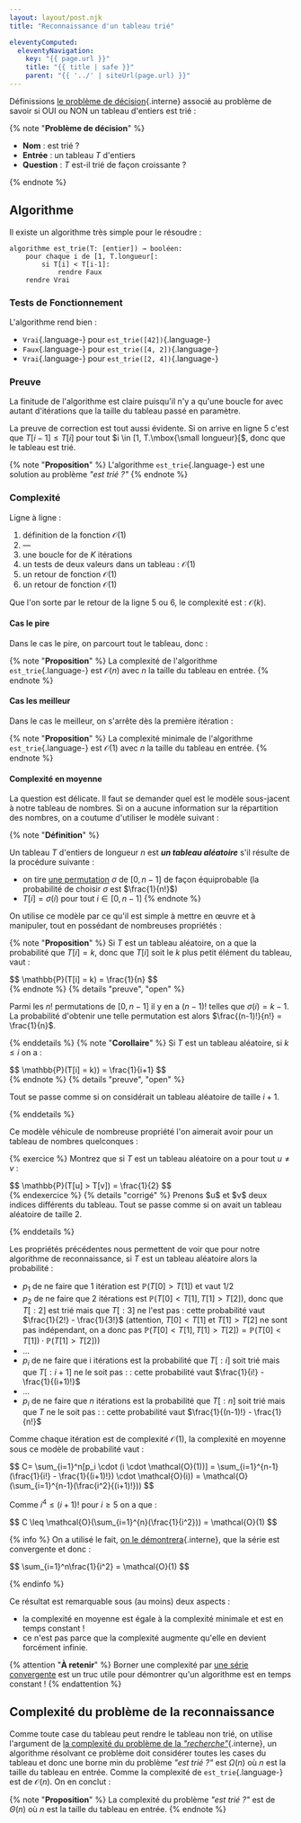 ```yaml
---
layout: layout/post.njk
title: "Reconnaissance d'un tableau trié"

eleventyComputed:
  eleventyNavigation:
    key: "{{ page.url }}"
    title: "{{ title | safe }}"
    parent: "{{ '../' | siteUrl(page.url) }}"
---
```


Définissions [le problème de décision](../../complexité-problème/#définition-problème-décision){.interne} associé au problème de savoir si OUI ou NON un tableau d'entiers est trié :

{% note "**Problème de décision**" %}

- **Nom** : est trié ?
- **Entrée** : un tableau $T$ d'entiers
- **Question** : $T$ est-il trié de façon croissante ?

{% endnote %}

## <span id="algorithme-est-trie"></span> Algorithme

Il existe un algorithme très simple pour le résoudre :

```pseudocode/
algorithme est_trie(T: [entier]) → booléen:
    pour chaque i de [1, T.longueur[:
        si T[i] < T[i-1]:
            rendre Faux
    rendre Vrai
```

### Tests de Fonctionnement

L'algorithme rend bien :

- `Vrai`{.language-} pour `est_trie([42])`{.language-}
- `Faux`{.language-} pour `est_trie([4, 2])`{.language-}
- `Vrai`{.language-} pour `est_trie([2, 4])`{.language-}

### Preuve

La finitude de l'algorithme est claire puisqu'il n'y a qu'une boucle for avec autant d'itérations que la taille du tableau passé en paramètre.

La preuve de correction est tout aussi évidente. Si on arrive en ligne 5 c'est que $T[i-1] \leq T[i]$ pour tout $i \in [1, T.\mbox{\small longueur}[$, donc que le tableau est trié.

{% note "**Proposition**" %}
L'algorithme `est_trie`{.language-} est une solution au problème _"est trié ?"_
{% endnote %}

### Complexité

Ligne à ligne :

1. définition de la fonction $\mathcal{O}(1)$
2. —
3. une boucle for de $K$ itérations
4. un tests de deux valeurs dans un tableau : $\mathcal{O}(1)$
5. un retour de fonction $\mathcal{O}(1)$
6. un retour de fonction $\mathcal{O}(1)$

Que l'on sorte par le retour de la ligne 5 ou 6, le complexité est : $\mathcal{O}(k)$.

#### Cas le pire

Dans le cas le pire, on parcourt tout le tableau, donc :

{% note "**Proposition**" %}
La complexité de l'algorithme `est_trie`{.language-} est $\mathcal{O}(n)$ avec $n$ la taille du tableau en entrée.
{% endnote %}

#### Cas les meilleur

Dans le cas le meilleur, on s'arrête dès la première itération :

{% note "**Proposition**" %}
La complexité minimale de l'algorithme `est_trie`{.language-} est $\mathcal{O}(1)$ avec $n$ la taille du tableau en entrée.
{% endnote %}

#### Complexité en moyenne

La question est délicate. Il faut se demander quel est le modèle sous-jacent à notre tableau de nombres. Si on a aucune information sur la répartition des nombres, on a coutume d'utiliser le modèle suivant :

<span id="définition-modèle-tableau-aléatoire"></span>

{% note "**Définition**" %}

Un tableau $T$ d'entiers de longueur $n$ est **_un tableau aléatoire_** s'il résulte de la procédure suivante :

- on tire [une permutation](https://fr.wikipedia.org/wiki/Permutation) $\sigma$ de $[0, n-1]$ de façon équiprobable (la probabilité de choisir $\sigma$ est $\frac{1}{n!}$)
- $T[i] = \sigma(i)$ pour tout $i \in [0, n-1]$
{% endnote %}

On utilise ce modèle par ce qu'il est simple à mettre en œuvre et à manipuler, tout en possédant de nombreuses propriétés :

{% note "**Proposition**" %}
Si $T$ est un tableau aléatoire, on a que la probabilité que $T[i] = k$, donc que $T[i]$ soit le $k$ plus petit élément du tableau, vaut :

<div>
$$
\mathbb{P}(T[i] = k) = \frac{1}{n}
$$
</div>
{% endnote %}
{% details "preuve", "open" %}

Parmi les $n!$ permutations de $[0, n-1]$ il y en a $(n-1)!$ telles que $\sigma(i) = k-1$. La probabilité d'obtenir une telle permutation est alors $\frac{(n-1)!}{n!} = \frac{1}{n}$.

{% enddetails %}
{% note "**Corollaire**" %}
Si $T$ est un tableau aléatoire, si $k \leq i$ on a :

<div>
$$
\mathbb{P}(T[i] = k)) = \frac{1}{i+1}
$$
</div>
{% endnote %}
{% details "preuve", "open" %}

Tout se passe comme si on considérait un tableau aléatoire de taille $i+1$.

{% enddetails %}

Ce modèle véhicule de nombreuse propriété l'on aimerait avoir pour un tableau de nombres quelconques :

{% exercice %}
Montrez que si $T$ est un tableau aléatoire on a pour tout $u \neq v$ :

<div>
$$
\mathbb{P}(T[u] > T[v]) = \frac{1}{2}
$$
</div>
{% endexercice %}
{% details "corrigé" %}
Prenons $u$ et $v$ deux indices différents du tableau. Tout se passe comme si on avait un tableau aléatoire de taille 2.

{% enddetails %}

Les propriétés précédentes nous permettent de voir que pour notre algorithme de reconnaissance, si $T$ est un tableau aléatoire alors la probabilité :

- $p_1$ de ne faire que 1 itération est $\mathbb{P}(T[0] > T[1])$ et vaut $1/2$
- $p_2$ de ne faire que 2 itérations est $\mathbb{P}(T[0] < T[1], T[1] > T[2])$, donc que $T[:2]$ est trié mais que $T[:3]$ ne l'est pas : cette probabilité vaut $\frac{1}{2!} - \frac{1}{3!}$ (attention, $T[0] < T[1]$ et $T[1] > T[2]$ ne sont pas indépendant, on a donc pas $\mathbb{P}(T[0] < T[1], T[1] > T[2]) = \mathbb{P}(T[0] < T[1])\cdot \mathbb{P}(T[1] > T[2])$)
- ...
- $p_i$ de ne faire que i itérations est la probabilité que $T[:i]$ soit trié mais que $T[:i+1]$ ne le soit pas :  : cette probabilité vaut $\frac{1}{i!} - \frac{1}{(i+1)!}$
- ...
- $p_i$ de ne faire que $n$ itérations est la probabilité que $T[:n]$ soit trié mais que $T$ ne le soit pas :  : cette probabilité vaut $\frac{1}{(n-1)!} - \frac{1}{n!}$

Comme chaque itération est de complexité $\mathcal{O}(1)$, la complexité en moyenne sous ce modèle de probabilité vaut :

<div>
$$
C= \sum_{i=1}^n[p_i \cdot (i \cdot \mathcal{O}(1))] = \sum_{i=1}^{n-1}(\frac{1}{i!} - \frac{1}{(i+1)!}) \cdot \mathcal{O}(i)) = \mathcal{O}(\sum_{i=1}^{n-1}(\frac{i^2}{(i+1)!}))
$$
</div>

Comme $i^4 \leq (i+1)!$ pour $i \geq 5$ on a que :

<div>
$$
C \leq \mathcal{O}(\sum_{i=1}^{n}(\frac{1}{i^2})) = \mathcal{O}(1)
$$
</div>

{% info %}
On a utilisé le fait, [on le démontrera](../../#sommes-classiques){.interne}, que la série est convergente et donc :

<div>
$$
\sum_{i=1}^n\frac{1}{i^2} = \mathcal{O}(1)
$$
</div>

{% endinfo %}

Ce résultat est remarquable sous (au moins) deux aspects :

- la complexité en moyenne est égale à la complexité minimale et est en temps constant !
- ce n'est pas parce que la complexité augmente qu'elle en devient forcément infinie.

{% attention "**À retenir**" %}
Borner une complexité par [une série convergente](https://fr.wikipedia.org/wiki/S%C3%A9rie_convergente) est un truc utile pour démontrer qu'un algorithme est en temps constant !
{% endattention %}

## Complexité du problème de la reconnaissance

Comme toute case du tableau peut rendre le tableau non trié, on utilise l'argument de [la complexité du problème de la _"recherche"_](../../complexité-problème/#complexité-recherche){.interne}, un algorithme résolvant ce problème doit considérer toutes les cases du tableau et donc une borne min du problème _"est trié ?"_ est $\Omega(n)$ où $n$ est la taille du tableau en entrée. Comme la complexité de `est_trie`{.language-} est de $\mathcal{O}(n)$. On en conclut :

{% note "**Proposition**" %}
La complexité du problème _"est trié ?"_ est de $\Theta(n)$ où $n$ est la taille du tableau en entrée.
{% endnote %}
